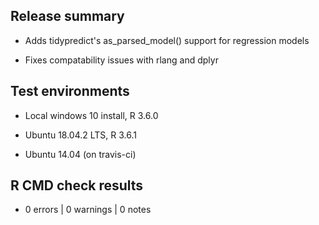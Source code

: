 ## Release summary

* Adds tidypredict's as_parsed_model() support for regression models

* Fixes compatability issues with rlang and dplyr

## Test environments

* Local windows 10 install, R 3.6.0

* Ubuntu 18.04.2 LTS, R 3.6.1

* Ubuntu 14.04 (on travis-ci)

## R CMD check results

* 0 errors | 0 warnings | 0 notes



